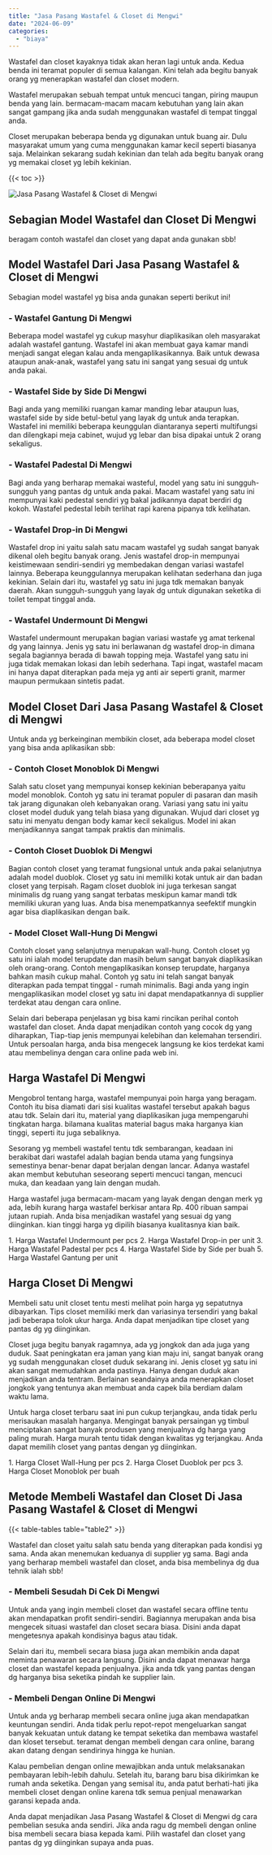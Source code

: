 ```yaml
---
title: "Jasa Pasang Wastafel & Closet di Mengwi"
date: "2024-06-09"
categories: 
  - "biaya"
---
```


Wastafel dan closet kayaknya tidak akan heran lagi untuk anda. Kedua benda ini teramat populer di semua kalangan. Kini telah ada begitu banyak orang yg menerapkan wastafel dan closet modern.

Wastafel merupakan sebuah tempat untuk mencuci tangan, piring maupun benda yang lain. bermacam-macam macam kebutuhan yang lain akan sangat gampang jika anda sudah menggunakan wastafel di tempat tinggal anda.

Closet merupakan beberapa benda yg digunakan untuk buang air. Dulu masyarakat umum yang cuma menggunakan kamar kecil seperti biasanya saja. Melainkan sekarang sudah kekinian dan telah ada begitu banyak orang yg memakai closet yg lebih kekinian.

{{< toc >}}

![Jasa Pasang Wastafel & Closet di Mengwi](/images/wastafel-closet-murah48.png)

## Sebagian Model Wastafel dan Closet Di Mengwi

beragam contoh wastafel dan closet yang dapat anda gunakan sbb!

## Model Wastafel Dari Jasa Pasang Wastafel & Closet di Mengwi

Sebagian model wastafel yg bisa anda gunakan seperti berikut ini!

### \- Wastafel Gantung Di Mengwi

Beberapa model wastafel yg cukup masyhur diaplikasikan oleh masyarakat adalah wastafel gantung. Wastafel ini akan membuat gaya kamar mandi menjadi sangat elegan kalau anda mengaplikasikannya. Baik untuk dewasa ataupun anak-anak, wastafel yang satu ini sangat yang sesuai dg untuk anda pakai.

### \- Wastafel Side by Side Di Mengwi

Bagi anda yang memiliki ruangan kamar manding lebar ataupun luas, wastafel side by side betul-betul yang layak dg untuk anda terapkan. Wastafel ini memiliki beberapa keunggulan diantaranya seperti multifungsi dan dilengkapi meja cabinet, wujud yg lebar dan bisa dipakai untuk 2 orang sekaligus.

### \- Wastafel Padestal Di Mengwi

Bagi anda yang berharap memakai wasteful, model yang satu ini sungguh-sungguh yang pantas dg untuk anda pakai. Macam wastafel yang satu ini mempunyai kaki pedestal sendiri yg bakal jadikannya dapat berdiri dg kokoh. Wastafel pedestal lebih terlihat rapi karena pipanya tdk kelihatan.

### \- Wastafel Drop-in Di Mengwi

Wastafel drop ini yaitu salah satu macam wastafel yg sudah sangat banyak dikenal oleh begitu banyak orang. Jenis wastafel drop-in mempunyai keistimewaan sendiri-sendiri yg membedakan dengan variasi wastafel lainnya. Beberapa keunggulannya merupakan kelihatan sederhana dan juga kekinian. Selain dari itu, wastafel yg satu ini juga tdk memakan banyak daerah. Akan sungguh-sungguh yang layak dg untuk digunakan seketika di toilet tempat tinggal anda.

### \- Wastafel Undermount Di Mengwi

Wastafel undermount merupakan bagian variasi wastafe yg amat terkenal dg yang lainnya. Jenis yg satu ini berlawanan dg wastafel drop-in dimana segala bagiannya berada di bawah topping meja. Wastafel yang satu ini juga tidak memakan lokasi dan lebih sederhana. Tapi ingat, wastafel macam ini hanya dapat diterapkan pada meja yg anti air seperti granit, marmer maupun permukaan sintetis padat.

## Model Closet Dari Jasa Pasang Wastafel & Closet di Mengwi

Untuk anda yg berkeinginan membikin closet, ada beberapa model closet yang bisa anda aplikasikan sbb:

### \- Contoh Closet Monoblok Di Mengwi

Salah satu closet yang mempunyai konsep kekinian beberapanya yaitu model monoblok. Contoh yg satu ini teramat populer di pasaran dan masih tak jarang digunakan oleh kebanyakan orang. Variasi yang satu ini yaitu closet model duduk yang telah biasa yang digunakan. Wujud dari closet yg satu ini menyatu dengan body kamar kecil sekaligus. Model ini akan menjadikannya sangat tampak praktis dan minimalis.

### \- Contoh Closet Duoblok Di Mengwi

Bagian contoh closet yang teramat fungsional untuk anda pakai selanjutnya adalah model duoblok. Closet yg satu ini memiliki kotak untuk air dan badan closet yang terpisah. Ragam closet duoblok ini juga terkesan sangat minimalis dg ruang yang sangat terbatas meskipun kamar mandi tdk memiliki ukuran yang luas. Anda bisa menempatkannya seefektif mungkin agar bisa diaplikasikan dengan baik.

### \- Model Closet Wall-Hung Di Mengwi

Contoh closet yang selanjutnya merupakan wall-hung. Contoh closet yg satu ini ialah model terupdate dan masih belum sangat banyak diaplikasikan oleh orang-orang. Contoh mengaplikasikan konsep terupdate, harganya bahkan masih cukup mahal. Contoh yg satu ini telah sangat banyak diterapkan pada tempat tinggal - rumah minimalis. Bagi anda yang ingin mengaplikasikan model closet yg satu ini dapat mendapatkannya di supplier terdekat atau dengan cara online.

Selain dari beberapa penjelasan yg bisa kami rincikan perihal contoh wastafel dan closet. Anda dapat menjadikan contoh yang cocok dg yang diharapkan, Tiap-tiap jenis mempunyai kelebihan dan kelemahan tersendiri. Untuk persoalan harga, anda bisa mengecek langsung ke kios terdekat kami atau membelinya dengan cara online pada web ini.

## Harga Wastafel Di Mengwi

Mengobrol tentang harga, wastafel mempunyai poin harga yang beragam. Contoh itu bisa diamati dari sisi kualitas wastafel tersebut apakah bagus atau tdk. Selain dari itu, material yang diaplikasikan juga mempengaruhi tingkatan harga. bilamana kualitas material bagus maka harganya kian tinggi, seperti itu juga sebaliknya.

Sesorang yg membeli wastafel tentu tdk sembarangan, keadaan ini berakibat dari wastafel adalah bagian benda utama yang fungsinya semestinya benar-benar dapat berjalan dengan lancar. Adanya wastafel akan membut kebutuhan seseorang seperti mencuci tangan, mencuci muka, dan keadaan yang lain dengan mudah.

Harga wastafel juga bermacam-macam yang layak dengan dengan merk yg ada, lebih kurang harga wastafel berkisar antara Rp. 400 ribuan sampai jutaan rupiah. Anda bisa menjadikan wastafel yang sesuai dg yang diinginkan. kian tinggi harga yg dipilih biasanya kualitasnya kian baik.

1\. Harga Wastafel Undermount per pcs 2. Harga Wastafel Drop-in per unit 3. Harga Wastafel Padestal per pcs 4. Harga Wastafel Side by Side per buah 5. Harga Wastafel Gantung per unit

## Harga Closet Di Mengwi

Membeli satu unit closet tentu mesti melihat poin harga yg sepatutnya dibayarkan. Tips closet memiliki merk dan variasinya tersendiri yang bakal jadi beberapa tolok ukur harga. Anda dapat menjadikan tipe closet yang pantas dg yg diinginkan.

Closet juga begitu banyak ragamnya, ada yg jongkok dan ada juga yang duduk. Saat peningkatan era jaman yang kian maju ini, sangat banyak orang yg sudah menggunakan closet duduk sekarang ini. Jenis closet yg satu ini akan sangat memudahkan anda pastinya. Hanya dengan duduk akan menjadikan anda tentram. Berlainan seandainya anda menerapkan closet jongkok yang tentunya akan membuat anda capek bila berdiam dalam waktu lama.

Untuk harga closet terbaru saat ini pun cukup terjangkau, anda tidak perlu merisaukan masalah harganya. Mengingat banyak persaingan yg timbul menciptakan sangat banyak produsen yang menjualnya dg harga yang paling murah. Harga murah tentu tidak dengan kwalitas yg terjangkau. Anda dapat memilih closet yang pantas dengan yg diinginkan.

1\. Harga Closet Wall-Hung per pcs 2. Harga Closet Duoblok per pcs 3. Harga Closet Monoblok per buah

## Metode Membeli Wastafel dan Closet Di Jasa Pasang Wastafel & Closet di Mengwi

{{< table-tables table="table2" >}}

Wastafel dan closet yaitu salah satu benda yang diterapkan pada kondisi yg sama. Anda akan menemukan keduanya di supplier yg sama. Bagi anda yang berharap membeli wastafel dan closet, anda bisa membelinya dg dua tehnik ialah sbb!

### \- Membeli Sesudah Di Cek Di Mengwi

Untuk anda yang ingin membeli closet dan wastafel secara offline tentu akan mendapatkan profit sendiri-sendiri. Bagiannya merupakan anda bisa mengecek situasi wastafel dan closet secara biasa. Disini anda dapat mengetesnya apakah kondisinya bagus atau tidak.

Selain dari itu, membeli secara biasa juga akan membikin anda dapat meminta penawaran secara langsung. Disini anda dapat menawar harga closet dan wastafel kepada penjualnya. jika anda tdk yang pantas dengan dg harganya bisa seketika pindah ke supplier lain.

### \- Membeli Dengan Online Di Mengwi

Untuk anda yg berharap membeli secara online juga akan mendapatkan keuntungan sendiri. Anda tidak perlu repot-repot mengeluarkan sangat banyak kekuatan untuk datang ke tempat seketika dan membawa wastafel dan kloset tersebut. teramat dengan membeli dengan cara online, barang akan datang dengan sendirinya hingga ke hunian.

Kalau pembelian dengan online mewajibkan anda untuk melaksanakan pembayaran lebih-lebih dahulu. Setelah itu, barang baru bisa dikirimkan ke rumah anda seketika. Dengan yang semisal itu, anda patut berhati-hati jika membeli closet dengan online karena tdk semua penjual menawarkan garansi kepada anda.

Anda dapat menjadikan Jasa Pasang Wastafel & Closet di Mengwi dg cara pembelian sesuka anda sendiri. Jika anda ragu dg membeli dengan online bisa membeli secara biasa kepada kami. Pilih wastafel dan closet yang pantas dg yg diinginkan supaya anda puas.
